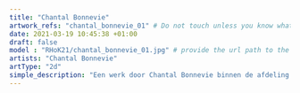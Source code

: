 ```yaml
---
title: "Chantal Bonnevie"
artwork_refs: "chantal_bonnevie_01" # Do not touch unless you know what you are doing
date: 2021-03-19 10:45:38 +01:00
draft: false
model : "RHoK21/chantal_bonnevie_01.jpg" # provide the url path to the model
artists: "Chantal Bonnevie"
artType: "2d"
simple_description: "Een werk door Chantal Bonnevie binnen de afdeling Beeldende en audiovisuele kunst.<br><br><br><br> Een project gerealiseerd door Dirk Derom in opdracht van het <a href='https://www.sdko.brussels'>SDKO</a> en met steun van de <a href='https://www.vgc.be/wie-zijn-wij/actief-beleid-brussel/onderwijs'>VGC</a>."
---
```

